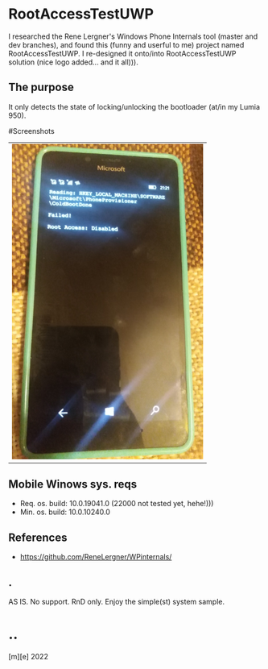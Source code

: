 # RootAccessTestUWP
I researched the Rene Lergner's Windows Phone Internals tool (master and dev branches), and found this (funny and userful to me) project 
named RootAccessTestUWP. I re-designed it onto/into RootAccessTestUWP solution (nice logo added... and it all))). 


## The purpose
It only detects the state of locking/unlocking the bootloader (at/in my Lumia 950). 


#Screenshots
<table><tr>
<td> <img src="Images/shot1.png" alt="Drawing" style="width: 380px;"/> </td>
</tr></table>


## Mobile Winows sys. reqs
- Req. os. build: 10.0.19041.0 (22000 not tested yet, hehe!)))
- Min. os. build: 10.0.10240.0

## References
- https://github.com/ReneLergner/WPinternals/

## .
AS IS. No support. RnD only. Enjoy the simple(st) system sample. 

# ..
[m][e] 2022
